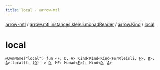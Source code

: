 ```yaml
---
title: local - arrow-mtl
---
```


[arrow-mtl](../../index.html) / [arrow.mtl.instances.kleisli.monadReader](../index.html) / [arrow.Kind](index.html) / [local](./local.html)

# local

`@JvmName("local") fun <F, D, A> Kind<Kind<Kind<ForKleisli, `[`F`](local.html#F)`>, `[`D`](local.html#D)`>, `[`A`](local.html#A)`>.local(f: (`[`D`](local.html#D)`) -> `[`D`](local.html#D)`, MF: Monad<`[`F`](local.html#F)`>): Kind<`[`D`](local.html#D)`, `[`A`](local.html#A)`>`